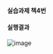 #### 실습과제 책4번
#### 실행결과
![image](https://github.com/user-attachments/assets/530deb8c-f0ca-4ba7-8f58-fa4f592d48ee)
